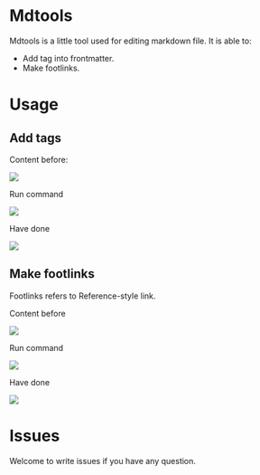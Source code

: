 # Mdtools

Mdtools is a little tool used for editing markdown file. It is able to:

- Add tag into frontmatter.
- Make footlinks.

# Usage

## Add tags

Content before:

![](https://i.imgur.com/ZlatH2s.png)

Run command

![](https://i.imgur.com/pralDiV.png)

Have done

![](https://i.imgur.com/XhtrFvf.png)

## Make footlinks

Footlinks refers to Reference-style link.

Content before

![](https://i.imgur.com/EL05vMO.png)

Run command

![](https://i.imgur.com/AyA0QkY.png)

Have done

![](https://i.imgur.com/EouiSu1.png)


# Issues

Welcome to write issues if you have any question.

